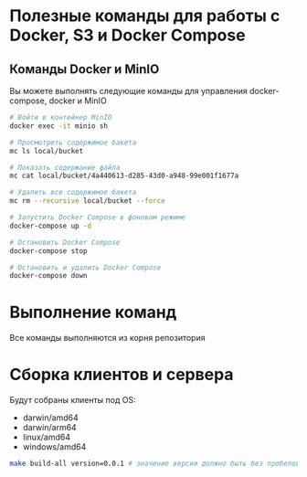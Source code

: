 # Полезные команды для работы с Docker, S3 и Docker Compose

## Команды Docker и MinIO
Вы можете выполнять следующие команды для управления docker-compose, docker и MinIO

```bash
# Войти в контейнер MinIO
docker exec -it minio sh

# Просмотреть содержимое бакета
mc ls local/bucket

# Показать содержание файла
mc cat local/bucket/4a440613-d285-43d0-a948-99e001f1677a

# Удалить все содержимое бакета
mc rm --recursive local/bucket --force

# Запустить Docker Compose в фоновом режиме
docker-compose up -d

# Остановить Docker Compose
docker-compose stop

# Остановить и удалить Docker Compose
docker-compose down
```

# Выполнение команд
Все команды выполняются из корня репозитория

# Сборка клиентов и сервера
Будут собраны клиенты под OS:
- darwin/amd64
- darwin/arm64
- linux/amd64
- windows/amd64
```bash
make build-all version=0.0.1 # значение версии должно быть без пробелов
```
